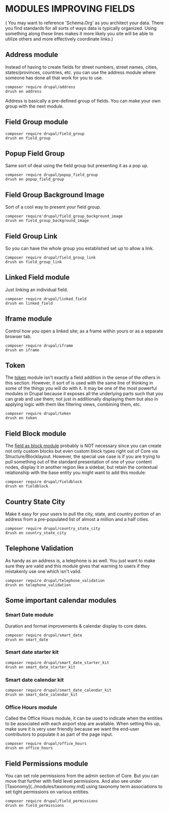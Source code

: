 
# MODULES IMPROVING FIELDS 
( You may want to reference 'Schema.Org' as you architect your data.  There you find standards for all sorts of ways data is typically organized.  Using something along these lines makes it more likely you site will be able to utilize others and more effectively coordinate links.)

## Address module

Instead of having to create fields for street numbers, street names, cities, states/provinces, countries, etc. you can use the address module where someone has done all that work for you to use.

`composer require drupal/address`<br>
`drush en address`

Address is basically a pre-defined group of fields. You can make your own group with the next module.

## Field Group module

`composer require drupal/field_group`<br>
`drush en field_group`

## Popup Field Group

Same sort of deal using the field group but presenting it as a pop up.

`composer require drupal/popup_field_group`<br>
`drush en popup_field_group`

## Field Group Background Image

Sort of a cool way to present your field group.

`composer require'drupal/field_group_background_image`<br>
`drush en field_group_background_image`

## Field Group Link

So you can have the whole group you established set up to allow a link.

`Composer require drupal/field_group_link`<br>
`drush en field_group_link`

## Linked Field module

Just linking an individual field.

`composer require drupal/linked_field`<br>
`drush en linked_field`

## Iframe module

Control how you open a linked site; as a frame within yours or as a separate browser tab.

`composer require drupal/iframe`<br>
`drush en iframe`

## Token

The [token](../modules/development.md#token) module isn't exactly a field addition in the sense of the others in this section.  However, it sort of is used with the same line of thinking in some of the things you will do with it.  It may be one of the most powerful modules in Drupal because it exposes all the underlying parts such that you can grab and use them; not just in additionally displaying them but also in applying logic with them like filtering views, combining them, etc.

`composer require drupal/token`<br>
`drush en token`

## Field Block module

The [field as block module](https://www.youtube.com/watch?v=Q-F0ZFcfYps) probably is NOT necessary since you can create not only custom blocks but even custom block types right out of Core via Structure/Blocklayout.  However, the special use case is if you are trying to pull something out of the standard presentation of one of your content nodes, display it in another region like a sidebar, but retain the contextual relationship with the base entity you might want to add this module:

`composer require drupal/fieldblock`<br>
`drush en fieldblock`

## Country State City

Make it easy for your users to pull the city, state, and country portion of an address from a pre-populated list of almost a million and a half cities.

`composer require drupal/country_state_city`<br>
`drush en country_state_city`

## Telephone Validation

As handy as an address is, a telephone is as well.  You just want to make sure they are valid and this module gives that warning to users if they mistakenly use one which isn't valid.

`composer require drupal/telephone_validation`<br>
`drush en telephone_validation`

## Some important calendar modules

### Smart Date module

Duration and format improvements & calendar display to core dates.

`composer require drupal/smart_date`<br>
`drush en smart_date`

### Smart date starter kit

`composer require drupal/smart_date_starter_kit`<br>
`drush en smart_date_starter_kit`

### Smart date calendar kit

`composer require drupal/smart_date_calendar_kit`<br>
`drush en smart_date_calendar_kit`

### Office Hours module

Called the Office Hours module, it can be used to indicate when the entities to be associated with each airport stop are available.  When setting this up, make sure it is very user friendly because we want the end-user contributors to populate it as part of the page input.

`composer require drupal/office_hours`<br>
`drush en office_hours`

## Field Permissions module

You can set role permissions from the admin section of Core.  But you can move that further with field level permissions.  And also see under [Taxonomy](../modules/taxonomy.md] using taxonomy term associations to set tight permissions on various entities.

`composer require drupal/field_permissions`<br>
`drush en field_permissions`


